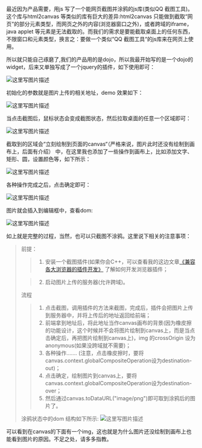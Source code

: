 最近因为产品需要，用js 写了一个能网页截图并涂鸦的js库(类似QQ 截图工具)。这个库与html2canvas 等类似的库有巨大的差异:html2canvas 只能做到截取“网页”的部分元素类型，而网页之外的内容(浏览器窗口之外)，或者跨域的iframe，java applet 等元素是无法截取的。而我们的需求是要能截取桌面上的任何东西，不限窗口和元素类型，换言之：要做一个类似“QQ 截图工具“的js库来在网页上使用。

所以就只能自己琢磨了,我们的产品用的是dojo，所以我最开始写的是一个dojo的widget，后来又单独写成了一个jquery的插件，如下使用即可：

![这里写图片描述](http://imglf2.ph.126.net/3qh9GeT1jt0PtCMN8mH0cQ==/6631831926279972386.png)

初始化的参数就是图片上传的相关地址，demo 效果如下：

![这里写图片描述](http://imglf2.ph.126.net/3tVZN3SgwkOVwByBs4mHpg==/4874865121752669899.png)

当点击截图后，鼠标状态会变成截图状态，然后拉取桌面的任意一个区域即可：

![这里写图片描述](http://imglf1.ph.126.net/d9swzoqZZoeF1eMQJbzKpQ==/4863324647708399071.png)

截取到的区域会“立刻绘制到页面的canvas“（严格来说，图片此时还没有绘制到画布上，后面有介绍） 中，在这里我也添加了一些操作到画布上，比如添加文字、矩形、圆，设置颜色等，如下所示：

![这里写图片描述](http://imglf0.ph.126.net/FpfhvdyGBHCkhNCVmgdXTQ==/6631739567303236395.png)

各种操作完成之后，点击确定即可：

![这里写图片描述](http://imglf0.ph.126.net/aBRyaz96OXRF5LfxuFHsvA==/6631666999535804970.png)

图片就会插入到编辑框中，查看dom:

![这里写图片描述](http://imglf0.ph.126.net/1pPJCNZJU4vKxRoGX7v51Q==/6631790144838114030.png)

如上就是完整的过程，当然，也可以只截图不涂鸦。这里说下相关的注意事项：

> 前提：
> >1. 安装一个截图插件(如果你会C++，可以查看我的这边文章[《兼容各大浏览器的插件开发》](http://blog.csdn.net/DistChen/article/details/52335057) 了解如何开发浏览器插件；
>  
>  >2. 启动图片上传的服务器(允许跨域)。
>
>流程
 >>1.  点击截图，调用插件的方法来截图，完成后，插件会把图片上传到服务器中，并将上传后的地址返回给前端；
 >>2. 前端拿到地址后，将此地址当作canvas画布的背景(因为橡皮擦的功能设计，这个时候并不会将图片绘制到canvas上，而是当点击确定后，再把图片绘制到canvas上)，img 的crossOrigin 设为anonymous(如果没跨域就不需要)；
 >>3. 各种操作……. (注意，点击橡皮擦时，要将canvas.context.globalCompositeOperation设为destination-out)；
 >>4. 点击确定，绘制图片到canvas上，要将canvas.context.globalCompositeOperation设为destination-over；
 >>5. 然后通过canvas.toDataURL("image/png")即可取到涂鸦后的图片了。
 >
>涂鸦状态中的dom 结构如下所示:
![这里写图片描述](http://imglf0.ph.126.net/NteWyr7aaSBrjRTA9MgE2Q==/6631586735186975823.png)

可以看到在canvas的下面有一个img，这也就是为什么图片还没绘制到画布上也能看到图片的原因。不足之处，请多多指教。
